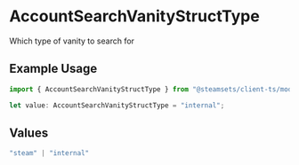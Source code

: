 # AccountSearchVanityStructType

Which type of vanity to search for

## Example Usage

```typescript
import { AccountSearchVanityStructType } from "@steamsets/client-ts/models/components";

let value: AccountSearchVanityStructType = "internal";
```

## Values

```typescript
"steam" | "internal"
```